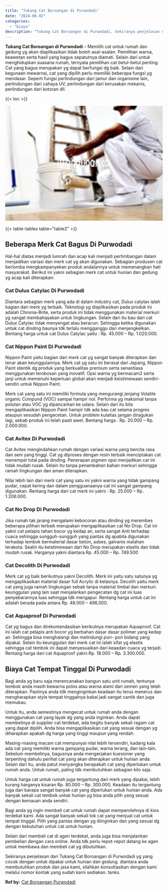 ```yaml
---
title: "Tukang Cat Boroangan di Purwodadi"
date: "2024-08-02"
categories: 
  - "biaya"
description: "Tukang Cat Boroangan di Purwodadi. Sekiranya penjelasan dari Tukang Cat Boroangan di Purwodadi yg yang cocok dengan untuk dipakai untuk hunian dan gedung. di..."
---
```


**Tukang Cat Boroangan di Purwodadi** – Memilih cat untuk rumah dan gedung yg akan diaplikasikan tidak boleh asal-asalan. Pemilihan warna, keawetan serta hasil yang bagus sepatutnya diamati. Selain dari untuk menghidupkan suasana rumah, ternyata pemilihan cat betul-betul penting. Cat yang bagus merupakan yg dapat berfungsi dg baik. Selain dari kegunaan mewarnai, cat yang dipilih perlu memiliki beberapa fungsi yg mendasar. Seperti fungsi perlindungan dari jamur dan organisme lain, perlindungan dari cahaya UV, perlindungan dari kerusakan mekanis, perlindungan dari kotoran dll.

{{< toc >}}

![Tukang Cat Boroangan di Purwodadi](/images/jasa-cat-murah33.png)

{{< table-tables table="table2" >}}

## Beberapa Merk Cat Bagus Di Purwodadi

Hal-hal diatas menjadi lumrah dan acap kali menjadi pertimbangan dalam menjadikan variasi dan merk cat yg akan digunakan. Sebagian produsen cat berlomba mengkampanyekan produk andalannya untuk memenangkan hati masyarakat. Berikut ini yakni sebagian merk cat untuk hunian dan gedung yg acap kali diterapkan:

### Cat Dulux Catylac Di Purwodadi

Diantara sebagian merk yang ada di dalam industry cat, Dulux catylax ialah bagian dari merk yg terbaik. Teknologi yg diaplikasikan pada produk ini adalah Chroma-Brite, serta produk ini tidak menggunakan material merkuri yg sangat membahayakan untuk lingkungan. Selain dari itu bau dari cat Dulux Catylac tidak menyengat atau beracun. Sehingga ketika digunakan untuk cat dinding baunya tdk terlalu mengganggu dan menjengkelkan. Bentang harga untuk cat Dulux Catylac yaitu : Rp. 45.000 – Rp. 1.020.000.

### Cat Nippon Paint Di Purwodadi

Nippon Paint yaitu bagian dari merk cat yg sangat banyak diterapkan dan tenar akan keunggulannya. Merk cat yg satu ini berasal dari Jepang, Nippon Paint identik dg produk yang berkualitas premium serta senantiasa menggunakan terobosan yang inovatif. Opsi warna yg bermacam2 serta janji untuk memenuhi keperluan global akan menjadi keistimewaan sendiri-sendiri untuk Nippon Paint.

Merk cat yang satu ini memiliki formula yang mengurangi jenjang Volatile organic Compund (VOC) sampai hampir nol. Performa yg maksimal tanpa polutan atau VOC yg dipancarkan ke udara. Selain dari itu bila mengaplikasikan Nippon Paint hampir tdk ada bau cat selama progres ataupun sesudah pengecetan. Untuk problem kulaitas jangan diragukan lagi, sebab produk ini telah pasti awet. Bentang harga : Rp. 20.000 – Rp. 2.000.000.

### Cat Avitex Di Purwodadi

Cat Avitex mengindahkan rumah dengan variasi warna yang bercita rasa dan seni yang tinggi. Cat yg diproses dengan resin terbaik menciptakan cat menempel total pada dinding. Penerapan pigmen opsi menjadikan cat ini tidak mudah rusak. Selain itu tanpa penambahan bahan merkuri sehingga ramah lingkungan dan aman diterapkan.

Nilai lebih lain dari merk cat yang satu ini yakni warna yang tidak gampang pudar, cepat kering dan dalam pengguanaanya cat ini sangat gampang digunakan. Rentang harga dari cat merk ini yakni : Rp. 25.000 – Rp. 1.206.000.

### Cat No Drop Di Purwodadi

Jika rumah tak jarang mengalami kebocoran atau dinding yg merembes beberapa pilihan terbaik merupakan mengaplikasikan cat No Drop. Cat ini yakni cat pelapis tahan bocor yg kedap air, serta sangat Anti terhadap cuaca sehingga sungguh-sungguh yang pantas dg apabila digunakan terhadap tembok bermaterial dasar beton, asbes, galvanis malahan terakota. Sealin itu keistimewaan dari No Drop merupakan elastis dan tidak mudah rusak. Harganya yakni diantara Rp. 45.000 – Rp. 749.500

### Cat Decolith Di Purwodadi

Merk cat yg baik berikutnya yakni Decolith. Merk ini yaitu satu satunya yg mengaplikasikan material dasar full Acrylic di kelasnya. Decolih yaitu merk cat yang juga ramah lingkungan sebab tanpa material timbal dan merkuri. keunggulan yang lain saat menjalankan pengecatan dg cat ini luas penyebarannya luas sehingga tdk mengapur. Rentang harga untuk cat ini adalah berada pada antara Rp. 48.000 – 496.000.

### Cat Aquaproof Di Purwodadi

Cat yg bagus dan direkomendasikan berikutnya merupakan Aquaproof. Cat ini ialah cat pelapis anti bocor yg berbahan dasar dasar polimer yang kedap air. Sehingga bisa menghalangi dan melindungi pori- pori bidang yang dipakai. Selain itu keunggulan dari merk cat ini ialah sifat yg elastis sehingga cat tembok ini dapat menyesuaikan dari keaadan cuaca yg terjadi. Rentang harga dari cat Aquaproof yakni Rp. 18.000 – Rp. 3.300.000.

## Biaya Cat Tempat Tinggal Di Purwodadi

Bagi anda yg baru saja merencanakan bangun satu unit rumah, tentunya tembok anda masih bewarna polos atau warna alami dari semen yang telah diterapkan. Pastinya anda tdk menginginkan keadaan itu terus menerus dan mengharapkan style tempat tinggalnya bakal jadi sangat cantik dan juga memukau.

Untuk itu, anda semestinya mengecat untuk rumah anda dengan menggunakan cat yang layak dg yang anda inginkan. Anda dapat membelinya di supplier cat terdekat, ada begitu banyak sekali ragam cat yang dapat dipilih. Anda bisa mengaplikasikan cat yang sesuai dengan yg diharapkan apakah dg harga yang tinggi maupun yang rendah.

Masing-masing macam cat mempunyai nilai lebih tersendiri, kadang kala ada cat yang memiliki warna gampang pudar, warna terang, dan lain-lain. Sebelum membelinya, bagusnya anda mengerjakan kuesioner yang terpenting dahulu perihal cat yang akan diterapkan untuk hunian anda. Selain dari itu, anda patut menyangka berapakah cat yang diperlukan untuk rumah anda. Untuk rumah, paling tdk membutuhkan sebagian kilo saja.

Untuk harga cat untuk rumah juga tergantung dari merk yang dipakai, lebih kurang harganya kisaran Rp. 80.000 – Rp. 300.000. Keadaan itu tergantung juga dari barapa sangat banyak cat yang diperlukan untuk hunian anda. Ada banyak sekali cat tembok untuk hunian yg bisa anda pilih yang sesuai dengan kemauan anda sendiri.

Bagi anda yg ingin membeli cat untuk rumah dapat memperolehnya di kios terdekat kami. Ada sangat banyak sekali tok cat yang menjual cat untuk tempat tinggal. Pilih yang pantas dengan yg diinginkan dan yang sesuai dg dengan kebutuhan untuk cat untuk hunian.

Selain dari membeli cat di agen terdekat, anda juga bisa menjalankan pembelian dengan cara online. Anda tdk perlu repot-repot datang ke agen untuk membawa dan membeli cat yg dibutuhkan.

Sekiranya penjelasan dari Tukang Cat Boroangan di Purwodadi yg yang cocok dengan untuk dipakai untuk hunian dan gedung. diantara anda membutuhkan produk dan jasa kami, silahkan konsultasikan dengan kami melalui nomor kontak yang sudah kami sediakan. tanks.

**Ref by:** [Cat Boroangan Purwodadi](https://id.wikipedia.org/wiki/Cat)
